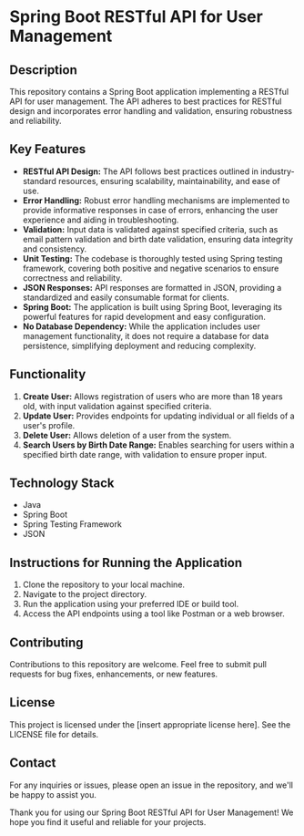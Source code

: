# Spring Boot RESTful API for User Management

## Description
This repository contains a Spring Boot application implementing a RESTful API for user management. The API adheres to best practices for RESTful design and incorporates error handling and validation, ensuring robustness and reliability.

## Key Features
- **RESTful API Design:** The API follows best practices outlined in industry-standard resources, ensuring scalability, maintainability, and ease of use.
- **Error Handling:** Robust error handling mechanisms are implemented to provide informative responses in case of errors, enhancing the user experience and aiding in troubleshooting.
- **Validation:** Input data is validated against specified criteria, such as email pattern validation and birth date validation, ensuring data integrity and consistency.
- **Unit Testing:** The codebase is thoroughly tested using Spring testing framework, covering both positive and negative scenarios to ensure correctness and reliability.
- **JSON Responses:** API responses are formatted in JSON, providing a standardized and easily consumable format for clients.
- **Spring Boot:** The application is built using Spring Boot, leveraging its powerful features for rapid development and easy configuration.
- **No Database Dependency:** While the application includes user management functionality, it does not require a database for data persistence, simplifying deployment and reducing complexity.

## Functionality
1. **Create User:** Allows registration of users who are more than 18 years old, with input validation against specified criteria.
2. **Update User:** Provides endpoints for updating individual or all fields of a user's profile.
3. **Delete User:** Allows deletion of a user from the system.
4. **Search Users by Birth Date Range:** Enables searching for users within a specified birth date range, with validation to ensure proper input.

## Technology Stack
- Java
- Spring Boot
- Spring Testing Framework
- JSON

## Instructions for Running the Application
1. Clone the repository to your local machine.
2. Navigate to the project directory.
3. Run the application using your preferred IDE or build tool.
4. Access the API endpoints using a tool like Postman or a web browser.

## Contributing
Contributions to this repository are welcome. Feel free to submit pull requests for bug fixes, enhancements, or new features.

## License
This project is licensed under the [insert appropriate license here]. See the LICENSE file for details.

## Contact
For any inquiries or issues, please open an issue in the repository, and we'll be happy to assist you.

Thank you for using our Spring Boot RESTful API for User Management! We hope you find it useful and reliable for your projects.
